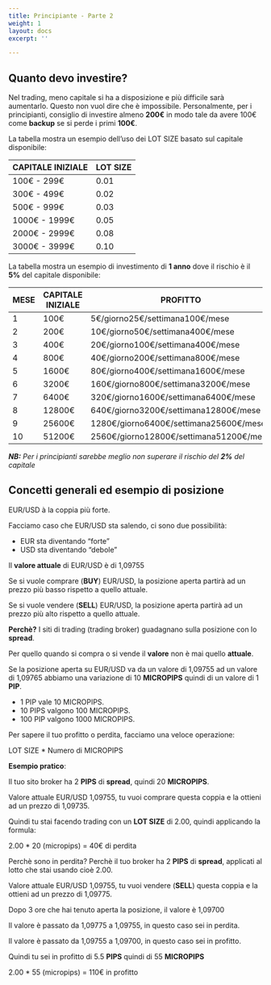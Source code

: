 ```yaml
---
title: Principiante - Parte 2
weight: 1
layout: docs
excerpt: ''

---
```

## Quanto devo investire?

Nel trading, meno capitale si ha a disposizione e più difficile sarà aumentarlo. Questo non vuol dire che è impossibile. Personalmente, per i principianti, consiglio di investire almeno **200€** in modo tale da avere 100€ come **backup** se si perde i primi **100€**.

La tabella mostra un esempio dell’uso dei LOT SIZE basato sul capitale disponibile:

| CAPITALE INIZIALE | LOT SIZE |
| --- | --- |
| 100€ - 299€ | 0.01 |
| 300€ - 499€ | 0.02 |
| 500€ - 999€ | 0.03 |
| 1000€ - 1999€ | 0.05 |
| 2000€ - 2999€ | 0.08 |
| 3000€ - 3999€ | 0.10 |

La tabella mostra un esempio di investimento di **1 anno** dove il rischio è il **5%** del capitale disponibile:

| MESE | CAPITALE INIZIALE | PROFITTO | CAPITALE FINALE |
| --- | --- | --- | --- |
| 1 | 100€ | 5€/giorno25€/settimana100€/mese | 200€ |
| 2 | 200€ | 10€/giorno50€/settimana400€/mese | 400€ |
| 3 | 400€ | 20€/giorno100€/settimana400€/mese | 800€ |
| 4 | 800€ | 40€/giorno200€/settimana800€/mese | 1600€ |
| 5 | 1600€ | 80€/giorno400€/settimana1600€/mese | 3200€ |
| 6 | 3200€ | 160€/giorno800€/settimana3200€/mese | 6400€ |
| 7 | 6400€ | 320€/giorno1600€/settimana6400€/mese | 12800€ |
| 8 | 12800€ | 640€/giorno3200€/settimana12800€/mese | 25600€ |
| 9 | 25600€ | 1280€/giorno6400€/settimana25600€/mese | 51200€ |
| 10 | 51200€ | 2560€/giorno12800€/settimana51200€/mese | 102400€ |

**_NB:_** _Per i principianti sarebbe meglio non superare il rischio del **2%** del capitale_

## Concetti generali ed esempio di posizione

EUR/USD à la coppia più forte.

Facciamo caso che EUR/USD sta salendo, ci sono due possibilità:

* EUR sta diventando “forte”
* USD sta diventando “debole”

Il **valore attuale** di EUR/USD è di 1,09755

Se si vuole comprare (**BUY**) EUR/USD, la posizione aperta partirà ad un prezzo più basso rispetto a quello attuale.

Se si vuole vendere (**SELL**) EUR/USD, la posizione aperta partirà ad un prezzo più alto rispetto a quello attuale.

**Perchè?** I siti di trading (trading broker) guadagnano sulla posizione con lo **spread**.

Per quello quando si compra o si vende il **valore** non è mai quello **attuale**.

Se la posizione aperta su EUR/USD va da un valore di 1,09755 ad un valore di 1,09765 abbiamo una variazione di 10 **MICROPIPS** quindi di un valore di 1 **PIP**.

* 1 PIP vale 10 MICROPIPS.
* 10 PIPS valgono 100 MICROPIPS.
* 100 PIP valgono 1000 MICROPIPS.

Per sapere il tuo profitto o perdita, facciamo una veloce operazione:

LOT SIZE * Numero di MICROPIPS

**Esempio pratico**:

Il tuo sito broker ha 2 **PIPS** di **spread**, quindi 20 **MICROPIPS**.

Valore attuale EUR/USD 1,09755, tu vuoi comprare questa coppia e la ottieni ad un prezzo di 1,09735.

Quindi tu stai facendo trading con un **LOT SIZE** di 2.00, quindi applicando la formula:

2\.00 * 20 (micropips) = 40€ di perdita

Perchè sono in perdita? Perchè il tuo broker ha 2 **PIPS** di **spread**, applicati al lotto che stai usando cioè 2.00.

Valore attuale EUR/USD 1,09755, tu vuoi vendere (**SELL**) questa coppia e la ottieni ad un prezzo di 1,09775.

Dopo 3 ore che hai tenuto aperta la posizione, il valore è 1,09700

Il valore è passato da 1,09775 a 1,09755, in questo caso sei in perdita.

Il valore è passato da 1,09755 a 1,09700, in questo caso sei in profitto.

Quindi tu sei in profitto di 5.5 **PIPS** quindi di 55 **MICROPIPS**

2\.00 * 55 (micropips) = 110€ in profitto